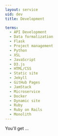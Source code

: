 ```yaml
---
layout: service
uid: dev
title: Development

terms: 
  - API Development
  - Data formalization
  - Flask
  - Project management
  - Python
  - XSL
  - JavaScript
  - D3.js
  - HTML/CSS
  - Static site
  - Jekyll
  - GitHub Pages
  - JamStack
  - Microservice
  - Docker
  - Dynamic site
  - Ruby
  - Ruby on Rails
  - Monolith
---
```


You'll get ...   
